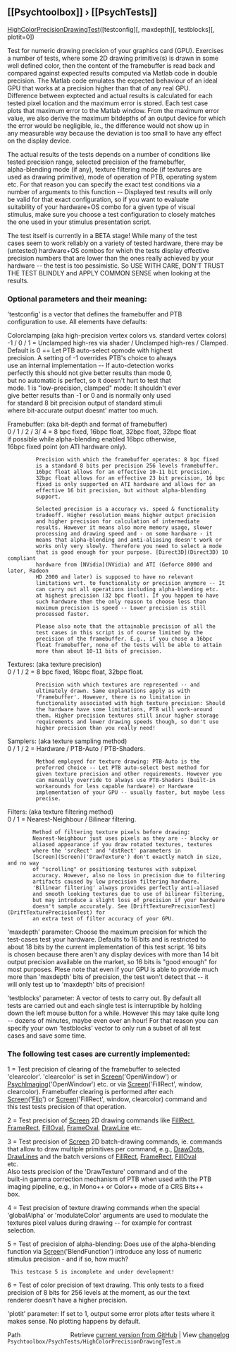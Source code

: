 ## [[Psychtoolbox]] &#8250; [[PsychTests]]

[HighColorPrecisionDrawingTest](HighColorPrecisionDrawingTest)([testconfig][, maxdepth][, testblocks][, plotit=0])  
  
Test for numeric drawing precision of your graphics card (GPU). Exercises  
a number of tests, where some 2D drawing primitive(s) is drawn in some  
well defined color, then the content of the framebuffer is read back and  
compared against expected results computed via Matlab code in double  
precision. The Matlab code emulates the expected behaviour of an ideal  
GPU that works at a precision higher than that of any real GPU.  
Difference between exptected and actual results is calculated for each  
tested pixel location and the maximum error is stored. Each test case  
plots that maximum error to the Matlab window. From the maximum error  
value, we also derive the maximum bitdepths of an output device for which  
the error would be negligible, ie., the difference would not show up in  
any measurable way because the deviation is too small to have any effect  
on the display device.  
  
The actual results of the tests depends on a number of conditions like  
tested precision range, selected precision of the framebuffer,  
alpha-blending mode (if any), texture filtering mode (if textures are  
used as drawing primitive), mode of operation of PTB, operating system  
etc. For that reason you can specify the exact test conditions via a  
number of arguments to this function -- Displayed test results will only  
be valid for that exact configuration, so if you want to evaluate  
suitability of your hardware+OS combo for a given type of visual  
stimulus, make sure you choose a test configuration to closely matches  
the one used in your stimulus presentation script.  
  
The test itself is currently in a BETA stage! While many of the test  
cases seem to work reliably on a variety of tested hardware, there may be  
(untested) hardware+OS combos for which the tests display effective  
precision numbers that are lower than the ones really achieved by your  
hardware -- the test is too pessimistic. So USE WITH CARE, DON'T TRUST  
THE TEST BLINDLY and APPLY COMMON SENSE when looking at the results.  
  
### Optional parameters and their meaning:  
  
'testconfig' is a vector that defines the framebuffer and PTB  
configuration to use. All elements have defaults:  
  
Colorclamping (aka high-precision vertex colors vs. standard vertex colors)  
-1 / 0 / 1 = Unclamped high-res via shader / Unclamped high-res / Clamped.  
             Default is 0 == Let PTB auto-select opmode with highest  
             precision. A setting of -1 overrides PTB's choice to always  
             use an internal implementation -- If auto-detection works  
             perfectly this should not give better results than mode 0,  
             but no automatic is perfect, so it doesn't hurt to test that  
             mode. 1 is "low-precision, clamped" mode: It shouldn't ever  
             give better results than -1 or 0 and is normally only used  
             for standard 8 bit precision output of standard stimuli  
             where bit-accurate output doesnt' matter too much.  
  
Framebuffer: (aka bit-depth and format of framebuffer)  
0 / 1 / 2 / 3/ 4 = 8 bpc fixed, 16bpc float, 32bpc float, 32bpc float  
             if possible while alpha-blending enabled 16bpc otherwise,  
             16bpc fixed point (on ATI hardware only).  
  
             Precision with which the framebuffer operates: 8 bpc fixed  
             is a standard 8 bits per precision 256 levels framebuffer.  
             16bpc float allows for an effective 10-11 bit precision,  
             32bpc float allows for an effective 23 bit precision, 16 bpc  
             fixed is only supported on ATI hardware and allows for an  
             effective 16 bit precision, but without alpha-blending  
             support.  
  
             Selected precision is a accuracy vs. speed & functionality  
             tradeoff. Higher resolution means higher output precision  
             and higher precision for calculation of intermediate  
             results. However it means also more memory usage, slower  
             processing and drawing speed and - on some hardware - it  
             means that alpha-blending and anti-aliasing doesn't work or  
             works only very slowly. Therefore you need to select a mode  
             that is good enough for your purpose. [Direct3D](Direct3D) 10 compliant  
             hardware from [NVidia](NVidia) and ATI (Geforce 8000 and later, Radeon  
             HD 2000 and later) is supposed to have no relevant  
             limitations wrt. to functionality or precision anymore -- It  
             can carry out all operations including alpha-blending etc.  
             at highest precision (32 bpc float). If you happen to have  
             such hardware then the only reason to choose less than  
             maximum precision is speed -- Lower precision is still  
             processed faster.  
  
             Please also note that the attainable precision of all the  
             test cases in this script is of course limited by the  
             precision of the framebuffer. E.g., if you chose a 16bpc  
             float framebuffer, none of the tests will be able to attain  
             more than about 10-11 bits of precision.  
  
  
Textures: (aka texture precision)  
0 / 1 / 2 = 8 bpc fixed, 16bpc float, 32bpc float.  
  
             Precision with which textures are represented -- and  
             ultimately drawn. Same explanations apply as with  
             'Framebuffer'. However, there is no limitation in  
             functionality associated with high texture precision: Should  
             the hardware have some limitations, PTB will work-around  
             them. Higher precision textures still incur higher storage  
             requirements and lower drawing speeds though, so don't use  
             higher precision than you really need!  
  
Samplers: (aka texture sampling method)  
0 / 1 / 2 = Hardware / PTB-Auto / PTB-Shaders.  
  
             Method employed for texture drawing: PTB-Auto is the  
             preferred choice -- Let PTB auto-select best method for  
             given texture precision and other requirements. However you  
             can manually override to always use PTB-Shaders (built-in  
             workarounds for less capable hardware) or Hardware  
             implementation of your GPU -- usually faster, but maybe less  
             precise.  
  
Filters: (aka texture filtering method)  
0 / 1     = Nearest-Neighbour / Bilinear filtering.  
  
            Method of filtering texture pixels before drawing:  
            Nearest-Neighbour just uses pixels as they are -- blocky or  
            aliased appearance if you draw rotated textures, textures  
            where the 'srcRect' and 'dstRect' parameters in  
            [Screen](Screen)('DrawTexture') don't exactly match in size, and no way  
            of "scrolling" or positioning textures with subpixel  
            accuracy. However, also no loss in precision due to filtering  
            artifacts caused by low precision filtering hardware.  
            'Bilinear filtering' always provides perfectly anti-aliased  
            and smooth looking textures due to use of bilinear filtering,  
            but may introduce a slight loss of precision if your hardware  
            doesn't sample accurately. See [DriftTexturePrecisionTest](DriftTexturePrecisionTest) for  
            an extra test of filter accuracy of your GPU.  
  
  
'maxdepth' parameter: Choose the maximum precision for which the  
test-cases test your hardware. Defaults to 16 bits and is restricted to  
about 18 bits by the current implementation of this test script. 16 bits  
is chosen because there aren't any display devices with more than 14 bit  
output precision available on the market, so 16 bits is "good enough" for  
most purposes. Plese note that even if your GPU is able to provide much  
more than 'maxdepth' bits of precision, the test won't detect that -- it  
will only test up to 'maxdepth' bits of precision!  
  
  
'testblocks' parameter: A vector of tests to carry out. By default all  
tests are carried out and each single test is interruptible by holding  
down the left mouse button for a while. However this may take quite long  
-- dozens of minutes, maybe even over an hour! For that reason you can  
specify your own 'testblocks' vector to only run a subset of all test  
cases and save some time.  
  
### The following test cases are currently implemented:  
  
1  = Test precision of clearing of the framebuffer to selected  
     'clearcolor'. 'clearcolor' is set in [Screen](Screen)('OpenWindow') or  
     [PsychImaging](PsychImaging)('OpenWindow') etc. or via [Screen](Screen)('FillRect', window,  
     clearcolor). Framebuffer clearing is performed after each  
     [Screen](Screen)('[Flip](Flip)') or [Screen](Screen)('FillRect', window, clearcolor) command and  
     this test tests precision of that operation.  
  
2  = Test precision of [Screen](Screen) 2D drawing commands like [FillRect](FillRect),  
     [FrameRect](FrameRect), [FillOval](FillOval), [FrameOval](FrameOval), [DrawLine](DrawLine) etc.  
  
3  = Test precision of [Screen](Screen) 2D batch-drawing commands, ie. commands  
     that allow to draw multiple primitives per command, e.g., [DrawDots](DrawDots),  
     [DrawLines](DrawLines) and the batch versions of [FillRect](FillRect), [FrameRect](FrameRect), [FillOval](FillOval)  
     etc.  
     Also tests precision of the 'DrawTexture' command and of the  
     built-in gamma correction mechanism of PTB when used with the PTB  
     imaging pipeline, e.g., in Mono++ or Color++ mode of a CRS Bits++  
     box.  
  
4  = Test precision of texture drawing commands when the special  
     'globalAlpha' or 'modulateColor' arguments are used to modulate the  
     textures pixel values during drawing -- for example for contrast  
     selection.  
  
5  = Test of precision of alpha-blending: Does use of the alpha-blending  
     function via [Screen](Screen)('BlendFunction') introduce any loss of numeric  
     stimulus precision - and if so, how much?  
  
     This testcase 5 is incomplete and under development!  
  
6  = Test of color precision of text drawing. This only tests to a fixed  
     precision of 8 bits for 256 levels at the moment, as our the text  
     renderer doesn't have a higher precision.  
  
'plotit' parameter: If set to 1, output some error plots after tests where it  
makes sense. No plotting happens by default.  
  




<div class="code_header" style="text-align:right;">
  <span style="float:left;">Path&nbsp;&nbsp;</span> <span class="counter">Retrieve <a href=
  "https://raw.github.com/Psychtoolbox-3/Psychtoolbox-3/beta/Psychtoolbox/PsychTests/HighColorPrecisionDrawingTest.m">current version from GitHub</a> | View <a href=
  "https://github.com/Psychtoolbox-3/Psychtoolbox-3/commits/beta/Psychtoolbox/PsychTests/HighColorPrecisionDrawingTest.m">changelog</a></span>
</div>
<div class="code">
  <code>Psychtoolbox/PsychTests/HighColorPrecisionDrawingTest.m</code>
</div>


